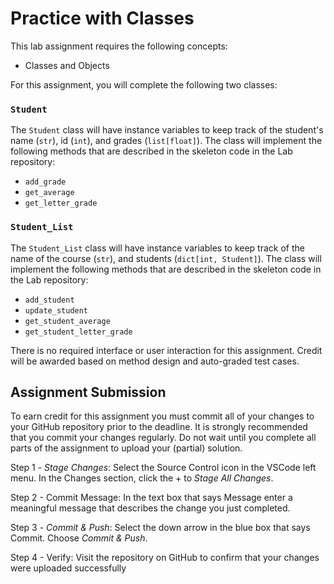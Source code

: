 # Practice with Classes

This lab assignment requires the following concepts:
- Classes and Objects

For this assignment, you will complete the following two classes:

### `Student`

The `Student` class will have instance variables to keep track of the student's
name (`str`), id (`int`), and grades (`list[float]`). The class will implement the
following methods that are described in the skeleton code in the Lab repository: 
- `add_grade` 
- `get_average`
- `get_letter_grade`

### `Student_List`
The `Student_List` class will have instance variables to keep track of the name of the course (`str`), and students (`dict[int, Student]`). The class will
implement the following methods that are described in the skeleton code in the
Lab
repository: 
- `add_student`
- `update_student`
- `get_student_average`
- `get_student_letter_grade`

There is no required interface or user interaction for this assignment. Credit
will be awarded based on method design and auto-graded test cases.

## Assignment Submission

To earn credit for this assignment you must commit all of your changes to your GitHub repository prior to the deadline. It is strongly recommended that you commit your changes regularly. Do not wait until you complete all parts of the assignment to upload your (partial) solution.

Step 1 - *Stage Changes*: Select the Source Control icon in the VSCode left menu. In the Changes section, click the + to *Stage All Changes*.

Step 2 - Commit Message: In the text box that says Message enter a meaningful message that describes the change you just completed.

Step 3 - *Commit & Push*: Select the down arrow in the blue box that says Commit. Choose *Commit & Push*.

Step 4 - Verify: Visit the repository on GitHub to confirm that your changes were uploaded successfully
